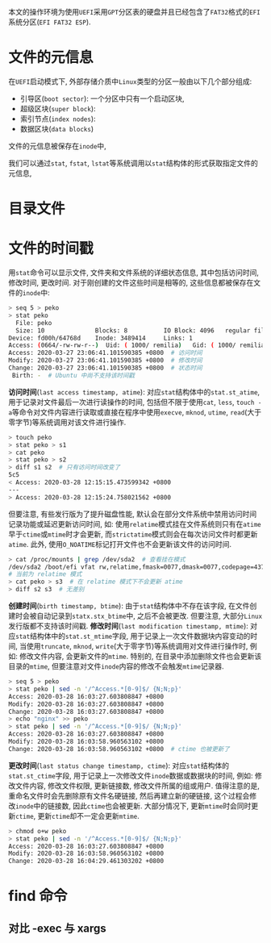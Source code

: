 本文的操作环境为使用`UEFI`采用`GPT`分区表的硬盘并且已经包含了`FAT32`格式的`EFI`系统分区(`EFI FAT32 ESP`).
# 文件的元信息
在`UEFI`启动模式下, 外部存储介质中`Linux`类型的分区一般由以下几个部分组成:
* 引导区(`boot sector`): 一个分区中只有一个启动区块, 
* 超级区块(`super block`): 
* 索引节点(`index nodes`):
* 数据区块(`data blocks`)

文件的元信息被保存在`inode`中, 


我们可以通过`stat`, `fstat`, `lstat`等系统调用以`stat`结构体的形式获取指定文件的元信息, 
# 目录文件
# 文件的时间戳
用`stat`命令可以显示文件, 文件夹和文件系统的详细状态信息, 其中包括访问时间, 修改时间, 更改时间. 对于刚创建的文件这些时间是相等的, 这些信息都被保存在文件的`inode`中:
```bash
> seq 5 > peko
> stat peko
  File: peko
  Size: 10              Blocks: 8          IO Block: 4096   regular file
Device: fd00h/64768d    Inode: 3489414     Links: 1
Access: (0664/-rw-rw-r--)  Uid: ( 1000/ remilia)   Gid: ( 1000/ remilia)
Access: 2020-03-27 23:06:41.101590385 +0800  # 访问时间
Modify: 2020-03-27 23:06:41.101590385 +0800  # 修改时间
Change: 2020-03-27 23:06:41.101590385 +0800  # 状态时间
 Birth: -  # Ubuntu 中尚不支持该时间戳
```
**访问时间**(`last access timestamp, atime`): 对应`stat`结构体中的`stat.st_atime`, 用于记录对文件最后一次进行读操作的时间, 包括但不限于使用`cat`, `less`, `touch -a`等命令对文件内容进行读取或直接在程序中使用`execve`, `mknod`, `utime`, `read`(大于零字节)等系统调用对该文件进行操作. 
```bash
> touch peko
> stat peko > s1
> cat peko
> stat peko > s2
> diff s1 s2  # 只有访问时间改变了
5c5
< Access: 2020-03-28 12:15:15.473599342 +0800
---
> Access: 2020-03-28 12:15:24.758021562 +0800
```
但要注意, 有些发行版为了提升磁盘性能, 默认会在部分文件系统中禁用访问时间记录功能或延迟更新访问时间, 如: 使用`relatime`模式挂在文件系统则只有在`atime`早于`ctime`或`mtime`时才会更新, 而`strictatime`模式则会在每次访问文件时都更新`atime`. 此外, 使用`O_NOATIME`标记打开文件也不会更新该文件的访问时间. 
```bash
> cat /proc/mounts | grep /dev/sda2  # 查看挂在模式
/dev/sda2 /boot/efi vfat rw,relatime,fmask=0077,dmask=0077,codepage=437,iocharset=iso8859-1,shortname=mixed,errors=remount-ro 0 0
# 当前为 relatime 模式
> cat peko > s3  # 在 relatime 模式下不会更新 atime
> diff s2 s3  # 无差别
```
**创建时间**(`birth timestamp, btime`): 由于`stat`结构体中不存在该字段, 在文件创建时会被自动记录到`statx.stx_btime`中, 之后不会被更改. 但要注意, 大部分`Linux`发行版都不支持该时间戳.
**修改时间**(`last modification timestamp, mtime`): 对应`stat`结构体中的`stat.st_mtime`字段, 用于记录上一次文件数据块内容变动的时间, 当使用`truncate`, `mknod`, `write`(大于零字节)等系统调用对文件进行操作时, 例如: 修改文件内容, 会更新文件的`mtime`. 特别的, 在目录中添加删除文件也会更新该目录的`mtime`, 但要注意对文件`inode`内容的修改不会触发`mtime`记录器.
```bash
> seq 5 > peko
> stat peko | sed -n '/^Access.*[0-9]$/ {N;N;p}'
Access: 2020-03-28 16:03:27.603808847 +0800
Modify: 2020-03-28 16:03:27.603808847 +0800
Change: 2020-03-28 16:03:27.603808847 +0800
> echo "nginx" >> peko
> stat peko | sed -n '/^Access.*[0-9]$/ {N;N;p}'
Access: 2020-03-28 16:03:27.603808847 +0800
Modify: 2020-03-28 16:03:58.960563102 +0800
Change: 2020-03-28 16:03:58.960563102 +0800  # ctime 也被更新了
```
**更改时间**(`last status change timestamp, ctime`): 对应`stat`结构体的`stat.st_ctime`字段, 用于记录上一次修改文件`inode`数据或数据块的时间, 例如: 修改文件内容, 修改文件权限, 更新链接数, 修改文件所属的组或用户. 值得注意的是, 重命名文件时会先删除原有文件名硬链接, 然后再建立新的硬链接, 这个过程会修改`inode`中的链接数, 因此`ctime`也会被更新. 大部分情况下, 更新`mtime`时会同时更新`ctime`, 更新`ctime`却不一定会更新`mtime`.
```bash
> chmod o+w peko
> stat peko | sed -n '/^Access.*[0-9]$/ {N;N;p}'
Access: 2020-03-28 16:03:27.603808847 +0800
Modify: 2020-03-28 16:03:58.960563102 +0800
Change: 2020-03-28 16:04:29.461303202 +0800
```
# find 命令
## 对比 -exec 与 xargs
